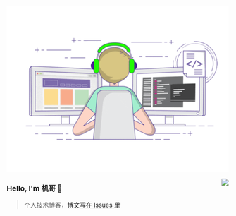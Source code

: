 <p align="center">
  <img align="center" src="https://github.com/binze51/binze51/blob/blog/developer.gif"/>
</p>

<img align="right" src="https://github-readme-stats.vercel.app/api?username=binze51&show_icons=true&icon_color=805AD5&text_color=718096&bg_color=ffffff&hide_title=true" />

### Hello, I'm 机哥 👋

> 个人技术博客，[博文写在 Issues 里](https://github.com/flew990/flew990/issues)
